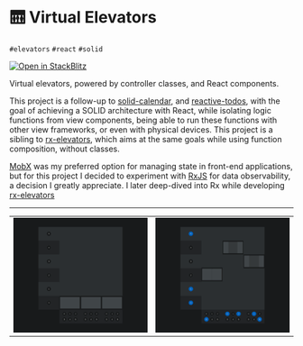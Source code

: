 # 🛗 Virtual Elevators

`#elevators` `#react` `#solid`

[![Open in StackBlitz](https://developer.stackblitz.com/img/open_in_stackblitz.svg)][demo]

Virtual elevators, powered by controller classes, and React components.

This project is a follow-up to [solid-calendar][solid_calendar], and [reactive-todos][reactive_todos], with the goal of achieving a SOLID architecture with React, while isolating logic functions from view components, being able to run these functions with other view frameworks, or even with physical devices. This project is a sibling to [rx-elevators][rx_elevators], which aims at the same goals while using function composition, without classes.

[MobX][mobx] was my preferred option for managing state in front-end applications, but for this project I decided to experiment with [RxJS][rxjs] for data observability, a decision I greatly appreciate. I later deep-dived into Rx while developing [rx-elevators][rx_elevators]

---

<table>
  <tr>
    <td>
      <img
        alt="elevators screenshot"
        src="./.assets/screenshot.png"
      />
    </td>
    <td>
      <img
        alt="elevator movement screenshot"
        src="./.assets/screenshot-movement.png"
      />
    </td>
  </tr>
</table>

[demo]: https://stackblitz.com/github/hd-o/coding-challenge?configPath=packages/virtual-elevators&file=packages/virtual-elevators/index.html&startScript=run:ve

[mobx]: https://github.com/mobxjs/mobx

[reactive_todos]: ../reactive-todos/

[rx_elevators]: ../rx-elevators/

[rxjs]: https://github.com/ReactiveX/rxjs

[solid_calendar]: ../solid-calendar/
